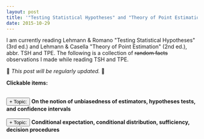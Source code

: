 ```yaml
---
layout: post
title: '"Testing Statistical Hypotheses" and "Theory of Point Estimation" impressions'
date: 2015-10-29
---
```


<script type="text/javascript">
function toggleMe(a){
var e=document.getElementById(a);
if(!e)return true;
if(e.style.display=="none"){
e.style.display="block"
}
else{
e.style.display="none"
}
return true;
}
</script>

I am currently reading Lehmann & Romano "Testing Statistical Hypotheses" (3rd ed.) and Lehmann & Casella "Theory of Point Estimation" (2nd ed.), abbr. TSH and TPE. The following is a collection of ~~random facts~~ observations I made while reading TSH and TPE.

:construction_worker: *This post will be regularly updated.* :construction_worker:

__Clickable items:__


<!-- 
* some things that were not clear to me before, 
* some results I found interesting, 
* definitions that are better than their equivalents that I have seen before,
* and other observations I made while reading TSH and TPE.

Brainstorming:

* LME = posterior mode with a uniform prior; LASSO estimate = posterior mode with a Laplacian prior
* definition of unbiased
* two-sided hypotheses tests: exerises 3.54 and 3.2 (ii)
* fundamental Neyman-Pearson lemma and generalizations
* relationship tests x CI

-->

<br>
<input type="button" onclick="return toggleMe('unbiased')" value="+ Topic:"> <b>On the notion of unbiasedness of estimators, hypotheses tests, and confidence intervals</b><br>
<div id="unbiased" style="display:none">

## On the notion of unbiasedness of estimators, hypotheses tests, and confidence intervals

The following discusses various well-known definitions of unbiasedness, their generalizations and relationships with each other, as well as some of the underlying intuition (such as the relationship between hypotheses tests and confidence intervals).

### Unbiased estimators

The well-known and widely used definition of an unbiased estimator $\hat{\theta}$ of a parameter $\theta$ is

$$\mathrm{E}\subscript{\theta}(\hat{\theta}) = \theta.$$

However it can be generalized as follows. Assume that there is a loss function $L(\theta, \hat{\theta})$, which only depends on the correct parameter $\theta$ and the estimate $\hat{\theta}$ (i.e. it measures how far off the estimator is from the parameter that it aims to estimate).
Then $\hat{\theta}$ is said to be unbiased for $\theta$ with respect to $L$, if for all $\theta^\prime$ it holds that

$$\mathrm{E}\subscript{\theta}(L(\theta^\prime, \hat{\theta})) \geq \mathrm{E}\subscript{\theta}(L(\theta, \hat{\theta})).$$

That is, if $\hat{\theta}$ is on average closer to the correct parameter $\theta$ than to any wrong parameter $\theta^\prime$ in the parameter space.

When estimating a real valued $\theta$ with the square of the error as loss, the above condition becomes

$$\mathrm{E}\subscript{\theta}\left(\left| \theta^\prime - \hat{\theta} \right|^2\right) \geq \mathrm{E}\subscript{\theta}\left(\left| \theta - \hat{\theta}\right|^2\right).$$

If $\mathrm{E}\subscript{\theta}\hat{\theta}$ is one of the possible values of $\theta$, then by adding and subtracting $\mathrm{E}\subscript{\theta}\hat{\theta}$ inside the parentheses on both sides of the equation it follows that the above unbiasedness condition is satisfied if and only if

$$\mathrm{E}\subscript{\theta}(\hat{\theta}) = \theta.$$

This equivalence also holds under somewhat more general assumptions, see exercise 1.2 in TSH.

### Unbiased tests

Consider a level $\alpha$ test $\phi$ of the hypothesis $H : \theta \in \Omega\subscript{H}$ against an alternative $K : \theta \in \Omega\subscript{K}$.
Denote the power function of $\phi$ by $\beta\subscript{\phi}(\theta) = \mathrm{E}\subscript{\theta} \phi(X)$.
Then it is natural to define unbiasedness of $\phi$ by the criterion

$$
\begin{eqnarray}
\beta\subscript{\phi}(\theta) &\leq& \alpha \quad \mathrm{if}\, H : \theta \in \Omega\subscript{H}, \\\\\\
\beta\subscript{\phi}(\theta) &\geq& \alpha \quad \mathrm{if}\,  K : \theta \in \Omega\subscript{K}. 
\end{eqnarray}
$$

In particular, it follows that $\beta\subscript{\phi}(\theta) = \alpha$ on the common boundary of $\Omega\subscript{H}$ and $\Omega\subscript{K}$. In fact, a test that is the most powerful among all such tests, is UMP unbiased (Lemma 4.1.1 in TSH). 

However, the definition of an unbiased test can be generalized in the same way as that of an unbiased estimator shown above.
Assume that there is a loss function $L(\theta, \phi(x))$, which only depends on the true value of $\theta$ and the decision $\phi(x)$ takes by the test $\phi$. Then the hypothesis test is unbiased with respect to $L$, if for all $\theta^\prime$ it holds that

$$\mathrm{E}\subscript{\theta}(L(\theta^\prime, \phi(X))) \geq \mathrm{E}\subscript{\theta}(L(\theta, \phi(X))).$$

For the test $\phi$ of $H$ vs. $K$ let the loss function be equal to $\alpha$ if a Type II error is committed and equal $(1-\alpha)$ if a Type I error is committed. Then 

$$
\mathrm{E}\subscript{\theta}(L(\theta^\prime, \phi(X))) = 
\begin{cases}
\alpha (1 - \beta\subscript{\phi}(\theta)) \quad &\mathrm{if}&\, \theta^\prime \in \Omega\subscript{K}\\\\\\ 
(1-\alpha) \beta\subscript{\phi}(\theta) \quad &\mathrm{if}&\, \theta^\prime \in \Omega\subscript{H},
\end{cases}
$$

It follows that if $\theta \in \Omega\subscript{H}$ then $\alpha (1 - \beta\subscript{\phi}(\theta)) \geq (1-\alpha) \beta\subscript{\phi}(\theta)$, and consequently

$$\beta\subscript{\phi}(\theta) \leq \alpha.$$

Similarly, by considering $\theta\in\Omega\subscript{K}$, we get $\beta\subscript{\phi}(\theta) \geq \alpha$. Thus the usual definition is a special case of the more general loss-function-based definition.

### Unbiased confidence sets

As is well-known, the defining condition for a confidence interval $\left(\underline{\theta}, \overline{\theta}\right)$ is

$$P\subscript{\theta}\left(\underline{\theta}(X) \leq \theta \leq \overline{\theta}(X)\right) \geq 1-\alpha,$$

for all $\theta$.

#### Hypotheses tests vs. confidence intervals

It is well-known that hypotheses tests and confidence intervals generally do exactly the same thing.
However, to describe with mathematical rigour in what sense it is true requires a little thinking.

Consider a level $\alpha$ test of a two-sided hypothesis test $H : \theta = \theta\subscript{0}$ vs. $K : \theta \neq \theta\subscript{0}$, and denote its acceptance region by $A(\theta\subscript{0})$.
Define the inclusion region of the confidence set to be

$$S(x) := \\{ \theta : x\in A(\theta) \\},$$

that is, $\theta \in S(x)$ if and only if $x\in A(\theta)$. Then $S(x)$ defines a $(1-\alpha) \cdot 100\\%$ confidence set, because for all $\theta$ we have

$$P\subscript{\theta}(\theta \in S(x)) = P\subscript{\theta}(x\in A(\theta)) \geq 1 - \alpha.$$

Conversely, if we start out with a family of confidence sets $\\{S(x) : x\in\mathcal{X}\\}$, and define $A(\theta) := \\{x : \theta\in S(x)\\}$, then for any $\theta$ it holds that

$$P\subscript{\theta}(x\in A(\theta)) = P\subscript{\theta}(\theta \in S(x)) \geq 1 - \alpha.$$

It follows that $P\subscript{\theta}(\mathrm{Type\,I\,error}) \leq \alpha$, that is, $A(\theta)$ is the acceptance region of a level $\alpha$ test.

#### Unbiased confidence sets

Now it suggests itself to define an unbiased confidence set as one that stems from an unbiased hypothesis test by the above procedure. 
In the two-sided case discussed above this condition reduces to

$$P\subscript{\theta}\left(\underline{\theta}(x) \leq \theta^\prime \leq \overline{\theta}(x)\right) \leq 1 - \alpha$$

for all $\theta^\prime$ and $\theta$ such that $\theta \neq \theta^\prime$. That is, the inclusion probability of the null hypothesis parameter $\theta^\prime$ in the confidence interval, when the alternative $\theta$ is true, is less than the confidence level.

Similarly, uniformly most accurate confidence intervals correspond to uniformly most powerful tests (see section 3.5 in TSH for more detail).
However, UMP tests usually do not exist, which is a reason to concentrate on unbiasedness instead. In particular, UMP unbiased tests correspond to uniformly most accurate unbiased confidence sets, i.e.  $S(x)$ such that for all $\theta^\prime$ and $\theta$ with $\theta\in K(\theta^\prime)$ the probability $P\subscript{\theta}(\theta^\prime\in S(x))$ is minimized.
</div>

<br>
<input type="button" onclick="return toggleMe('para2')" value="+ Topic:"> <b>Conditional expectation, conditional distribution, sufficiency, decision procedures</b><br>
<div id="para2" style="display:none">

## Conditional expectation, conditional distribution, sufficiency, decision procedures

Consider a random variable $X$ with sample space $(\mathcal{X}, \mathcal{A})$ and probability distribution $P^X$, and a statistic $T(X)$ with range space $(\mathcal{T}, \mathcal{B})$.

#### Definition [$\mathrm{E}(f(X)|t)$]

*Let $f(x)$ be a non-negative, $\mathcal{A}$-measurable and $P^X$-integrable function.
A $\mathcal{B}$-measurable function $g(t)$ is the conditional expectation of $X$ for given $t$, i.e. $\mathrm{E}(f(X)|t) = \mathrm{E}(f(X)|T=t) = g(t)$, if for all sets $B\in\mathcal{B}$ it holds that*

$$\int\subscript{T^{-1}(B)} f(x) dP^X(x) = \int\subscript{B} g(t) dP^T(t).$$

Some observations regarding this definition:

* In fact, if we define $f\subscript{0}(x) = g(T(x))$, then by Lemma 2.3.2 in TSH the above formula becomes

    $$\int\subscript{A} f(x) dP^X(x) = \int\subscript{A} f\subscript{0}(x) dP^X(x), \forall A \in \mathcal{A}\subscript{0},$$

    where $\mathcal{A}\subscript{0}$ is the $\sigma$-algebra induced by $T$.

* The existence and uniqueness $(\mathcal{A}\subscript{0}, P^X)$ of such a function $f\subscript{0}$ follows from Radon-Nikodym Theorem.

* If $f$ is not non-negative, then we can use the usual decomposition $f = f^+ - f^-$ and define

    $$\mathrm{E}(f(X)|t) = \mathrm{E}(f^+(X)|t) - \mathrm{E}(f^-(X)|t).$$

#### Definition [$P(A|t)$]

*Let $I\subscript{A}(X)$ be a random variable that is equal to one if and only if $X\in A$. The conditional probability of $A$ given $T=t$ can be defined as*

$$P(A|t) = E(I\subscript{A}(X) | t).$$

This definition seems natural, and in fact, if $T$ has Euclidean domain and range spaces or if $\mathrm{E}|f(X)| < \infty$, then the above defines the *conditional probability distribution* $P^{X|t}$ (see Theorems 2.5.2 and 2.5.3 in TSH).

#### Definition [Sufficiency]

*Let $\mathcal{P} = \\{P\subscript{\theta} : \theta\in\Omega\\}$ be a family of distributions over a sample space $(\mathcal{X}, \mathcal{A})$.*
*$T$ is sufficient for $\mathcal{P}$ (or $\theta$) if $P\subscript{\theta}(A|t)$ is independent of $\theta$ for every $A\in\mathcal{A}$.*

In particular, the class of decision procedures depending on a sufficient statistic $T$ is *essentially complete*. To see this, assume that the sample space is Euclidean, then by Theorem 2.5.1 in TSH there exists the conditional probability distribution $P^{X|t}$. Let $\phi(x)$ be a decision procedure. Given only the value of the sufficient statistic $T(X)$ (but not $X$), define another decision procedure $\psi(t)$ as a random sample from the distribution $P^{X|t}$. Then $\phi(X)$ and $\psi(T)$ have identical distributions. Consequently, both decision procedures have the same risk,

$$R(\theta, \psi) = \mathrm{E}(L(\theta, \psi(T))) = \mathrm{E}(L(\theta, \phi(X))) = R(\theta, \phi).$$

Thus, for any decision procedure that is based on $X$, there is a decision procedure based on $T$ that is equally good or better.

For a proof in the general (non-Euclidean) case see exercise 2.13 in TSH.

### General conditional expectation

Let $X$ and $Y$ be two real-valued random variables, which can be written as mappings $X: \Omega \to \mathbb{R}$ and $Y: \Omega \to \mathbb{R}$ over a measurable space $(\Omega, \mathcal{A}, P)$. The above definition of $\mathrm{E}(X|T(X)=t)$ suggests a similar definition of $\mathrm{E}(X|Y=y)$. Namely, $\mathrm{E}(X|Y=y) = g(y)$ if for all Borel sets $A$ it holds that

$$\int\subscript{Y^{-1}(A)} X(\omega) dP(\omega) = \int\subscript{A} g(y) dP^Y(y).$$

In fact, a more general version of this definition is given in Feller's "An Introduction to Probability Theory and its Applications. Volume II" (10.6) as,

$$\mathrm{E}(X\cdot I\subscript{A}(Y)) = \int\subscript{A} \mathrm{E}(X | y) \mu\\{dy\\},$$

for any pair of random variables $X$ and $Y$.

If $X$ and $Y$ are real-valued one-dimensional, then the pair $(X,Y)$ can be viewed as a random vector in the plane. Each set $\\{Y \in A\\}$ consists of parallels to the $x$-axis, and we can define a $\sigma$-algebra induced by $Y$ as the collection of all sets $\\{Y \in A\\}$, where $A$ are Borel sets. Then $\mathrm{E}(X|Y)$ is a random variable, such that $\mathrm{E}(X\cdot I\subscript{B}) = \mathrm{E}(\mathrm{E}(X|Y) \cdot I\subscript{B})$ for all $B=\\{Y\in A\\}$ with $A$ being a Borel set. This leads to the following general definition.

#### Definition [Conditional expectation]

*Let $\mathcal{A}$ be the underlying $\sigma$-algebra of sets, and let $\mathcal{B}$ be a $\sigma$-algebra contained in $\mathcal{A}$. Let $X$ be a random variable.*

1. *A random variable $U$ is called a conditional expectation of $X$ relative to $\mathcal{B}$ (or $U=\mathrm{E}(X|\mathcal{B})$), if it is $\mathcal{B}$-measurable and for all $B\in\mathcal{B}$ it holds that*

    $$\mathrm{E}(X\cdot I\subscript{B}) = \mathrm{E}(U \cdot I\subscript{B}).$$

2. *If $\mathcal{B}$ is the $\sigma$-algebra generated by a random variable $Y$, then $\mathrm{E}(X|Y) = \mathrm{E}(X|\mathcal{B})$.*

</div>

